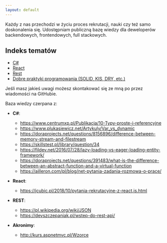 ```yaml
---
layout: default
---
```


<p>Każdy z nas przechodzi w życiu proces rekrutacji, nauki czy też samo doskonalenia się. 
Udostępniam publiczną bazę wiedzy dla deweloperów backendowych, frontendowych, full stackowych.</p>

## Indeks tematów
* [C#](./Csharp.html)
* [React](./React.html)
* [Rest](./Rest.html)
* [Dobre praktyki programowania (SOLID, KIS, DRY, etc.)](./Akronimy.html)
<!-- * [SQL](./Sql.html)
* [Unit tests context C#](./Unit_Test.html)
* [Integration tests context C#](./Integration_Tests.html)
* [Acceptance tests](./Acceptance_Tests.html)
* [GIT](./Git.html)
* [CI/CD](./CiCd.html)
* [JavaScript](./Js.html)
* [TDD, BDD, DDD etc.](./Metodyki.html)
* [RabbitMQ](./Queue.html) -->

Jeśli masz jakieś uwagi możesz skontakować się ze mną po przez wiadomości na GitHubie.

Baza wiedzy czerpana z:

- **C#**:
  - https://www.centrumxp.pl/Publikacja/10-Typy-proste-i-referencyjne
  - https://www.plukasiewicz.net/Artykuly/Var_vs_dynamic
  - https://doraprojects.net/questions/8156896/difference-between-memory-stream-and-filestream
  - https://skillstest.pl/library/question/34
  - https://fildev.net/2016/07/28/lazy-loading-vs-eager-loading-entity-framework/
  - https://doraprojects.net/questions/391483/what-is-the-difference-between-an-abstract-function-and-a-virtual-function
  - https://ailleron.com/pl/blog/net-pytania-zadania-rozmowa-o-prace/

- **React**:
  - https://jcubic.pl/2018/10/pytania-rekrutacyjne-z-react.js.html

- **REST**:
  - https://pl.wikipedia.org/wiki/JSON
  - https://devszczepaniak.pl/wstep-do-rest-api/

- **Akronimy**:
  - http://kurs.aspnetmvc.pl/Wzorce